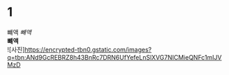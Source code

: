 # 1 
뺴액 
*뺴액*   
**뺴액**  
![사진]https://encrypted-tbn0.gstatic.com/images?q=tbn:ANd9GcREBRZ8h43BnRc7DRN6UfYefeLnSlXVG7NICMieQNFc1mIJVMzD
